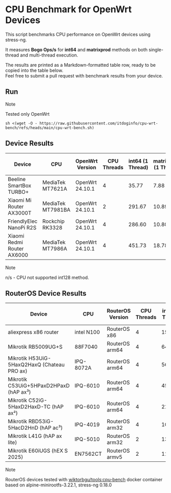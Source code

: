 # CPU Benchmark for OpenWrt Devices
This script benchmarks CPU performance on OpenWrt devices using stress-ng.

It measures **Bogo Ops/s** for **int64** and **matrixprod** methods on both single-thread and multi-thread execution.

The results are printed as a Markdown-formatted table row, ready to be copied into the table below.  
Feel free to submit a pull request with benchmark results from your device.

## Run
> [!NOTE]
> Tested only OpenWrt

```
sh <(wget -O - https://raw.githubusercontent.com/itdoginfo/cpu-wrt-bench/refs/heads/main/cpu-wrt-bench.sh)
```

## Device Results
| Device                  | CPU             | OpenWrt Version |  CPU Threads | int64 (1 Thread) | matrixprod (1 Thread) | int64 (ALL Threads) | matrixprod (ALL Threads) |
|-------------------------|-----------------|-----------------|--------------|----------------|---------------------|-------------------|------------------------|
| Beeline SmartBox TURBO+ | MediaTek MT7621A | OpenWrt 24.10.1 | 4           | 35.77          | 7.88                | 92.83             | 17.94                  |
| Xiaomi Mi Router AX3000T | MediaTek MT7981BA  | OpenWrt 24.10.1 | 2        | 291.67         | 10.89               | 581.33            | 19.86                  |
| FriendlyElec NanoPi R2S | Rockchip RK3328 | OpenWrt 24.10.1 | 4            | 286.60         | 10.80               | 1144.74           | 35.30                  |
| Xiaomi Redmi Router AX6000 | MediaTek MT7986A | OpenWrt 24.10.1 | 4        | 451.73         | 18.78               | 1805.96           | 55.30                  |

> [!NOTE]
> n/s - CPU not supported int128 method.

## RouterOS Device Results
| Device                  | CPU             | RouterOS Version |  CPU Threads | int64 (1 Thread) | matrixprod (1 Thread) | int64 (ALL Threads) | matrixprod (ALL Threads) |
|-------------------------|-----------------|-----------------|--------------|----------------|---------------------|-------------------|------------------------|
| aliexpress x86 router | intel N100 | RouterOS x86 | 4                      | 1587.47        | 2442.24             | 4134.63           | 4317.04                |
| Mikrotik RB5009UG+S | 88F7040 | RouterOS arm64 | 4                         | 640.61         | 22.09               | 2562.37           | 86.60                  |
| Mikrotik H53UiG-5HaxQ2HaxQ (Chateau PRO ax) | IPQ-8072A | RouterOS arm64 |4| 560.27         | 22.38               | 2214.59           | 64.17                  |
| Mikrotik C53UiG+5HPaxD2HPaxD (hAP ax³)| IPQ-6010 | RouterOS arm64 | 4      | 455.11         | 18.84               | 1815.39           | 57.21                  |
| Mikrotik C52iG-5HaxD2HaxD-TC (hAP ax²)| IPQ-6010 | RouterOS arm64 | 4      | 218.51         | 9.24                | 871.49            | 31.66                  |
| Mikrotik RBD53iG-5HacD2HnD (hAP ac³) | IPQ-4019 | RouterOS arm32  | 4      | 103.20         | 107.72              | 395.64            | 193.26                 |
| Mikrotik L41G (hAP ax lite) | IPQ-5010 | RouterOS arm32 | 2                | 137.87         | 33.56               | 272.74            | 33.88                  |
| Mikrotik E60iUGS (hEX S 2025) | EN7562CT | RouterOS armv5 | 2              | 113.14         | 21.39               | 225.71            | 37.92                  |

> [!NOTE]
> RouterOS devices tested with [wiktorbgu/tools:cpu-bench](https://hub.docker.com/r/wiktorbgu/tools/tags) docker container based on alpine-minirootfs-3.22.1, stress-ng 0.18.0
